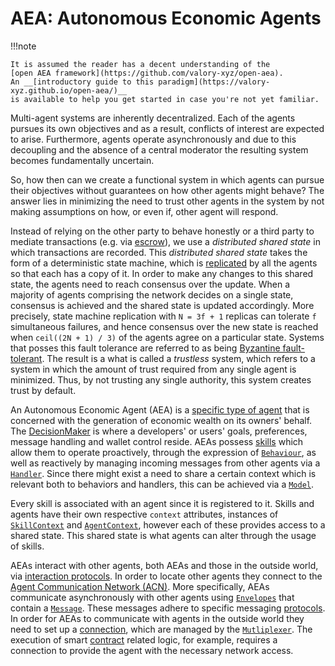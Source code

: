 # AEA: Autonomous Economic Agents

!!!note

    It is assumed the reader has a decent understanding of the
    [open AEA framework](https://github.com/valory-xyz/open-aea).
    An __[introductory guide to this paradigm](https://valory-xyz.github.io/open-aea/)__
    is available to help you get started in case you're not yet familiar.

Multi-agent systems are inherently decentralized. Each of the agents pursues its
own objectives and as a result, conflicts of interest are expected to arise.
Furthermore, agents operate asynchronously and due to this decoupling and the
absence of a central moderator the resulting system becomes fundamentally
uncertain.

So, how then can we create a functional system in which agents can pursue their
objectives without guarantees on how other agents might behave? The answer lies
in minimizing the need to trust other agents in the system by not making
assumptions on how, or even if, other agent will respond.

Instead of relying on the other party to behave honestly or a third party to
mediate transactions (e.g. via [escrow](https://en.wikipedia.org/wiki/Escrow)),
we use a _distributed shared state_ in which transactions are recorded. This
_distributed shared state_ takes the form of a deterministic state machine,
which is [replicated](https://en.wikipedia.org/wiki/State_machine_replication)
by all the agents so that each has a copy of it. In order to make any changes
to this shared state, the agents need to reach consensus over the update. When
a majority of agents comprising the network decides on a single state,
consensus is achieved and the shared state is updated accordingly. More
precisely, state machine replication with `N = 3f + 1` replicas can tolerate
`f` simultaneous failures, and hence consensus over the new state is reached
when `ceil((2N + 1) / 3)` of the agents agree on a particular state. Systems
that posses this fault tolerance are referred to as being
[Byzantine fault-tolerant](https://pmg.csail.mit.edu/papers/osdi99.pdf).
The result is a what is called a _trustless_ system, which refers to a system in
which the amount of trust required from any single agent is minimized.
Thus, by not trusting any single authority, this system creates trust by default.

An Autonomous Economic Agent (AEA) is a
[specific type of agent](https://valory-xyz.github.io/open-aea/agent-vs-aea/)
that is concerned with the generation of economic wealth on its owners' behalf.
The [DecisionMaker](https://valory-xyz.github.io/open-aea/decision-maker/)
is where a developers' or users' goals, preferences, message handling and wallet
control reside.
AEAs possess [skills](https://valory-xyz.github.io/open-aea/skill/) which
allow them to operate proactively, through the expression of
[`Behaviour`](https://valory-xyz.github.io/open-aea/api/skills/base/#behaviour-objects),
as well as reactively by managing incoming messages from other agents via a
[`Handler`](https://valory-xyz.github.io/open-aea/api/skills/base/#handler-objects).
Since there might exist a need to share a certain context which is relevant both
to behaviors and handlers, this can be achieved via a
[`Model`](https://valory-xyz.github.io/open-aea/api/skills/base/#model-objects).

Every skill is associated with an agent since it is registered to it. Skills
and agents have their own respective `context` attributes, instances of
[`SkillContext`](https://valory-xyz.github.io/open-aea/api/skills/base/)
and
[`AgentContext`](https://valory-xyz.github.io/open-aea/api/context/base/),
however each of these provides access to a shared state.
This shared state is what agents can alter through the usage of skills.

AEAs interact with other agents, both AEAs and those in the outside world, via
[interaction protocols](https://valory-xyz.github.io/open-aea/interaction-protocol/).
In order to locate other agents they connect to the
[Agent Communication Network (ACN)](https://valory-xyz.github.io/open-aea/acn/).
More specifically, AEAs communicate asynchronously with other agents using
[`Envelopes`](https://valory-xyz.github.io/open-aea/api/mail/base/#envelope-objects)
that contain a [`Message`](https://valory-xyz.github.io/open-aea/api/protocols/base/).
These messages adhere to specific messaging
[protocols](https://valory-xyz.github.io/open-aea/protocol/).
In order for AEAs to communicate with agents in the outside world they need to
set up a [connection](https://valory-xyz.github.io/open-aea/connection/), which
are managed by the
[`Mutliplexer`](https://valory-xyz.github.io/open-aea/api/multiplexer/).
The execution of smart
[contract](https://valory-xyz.github.io/open-aea/contract/)
related logic, for example, requires a connection to provide the agent with the
necessary network access.
